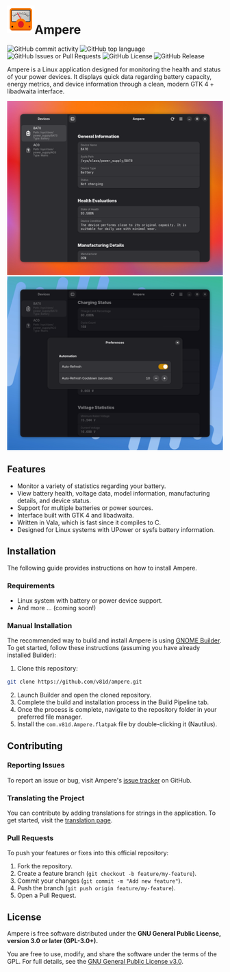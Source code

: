 <img align="left" src="data/icons/hicolor/scalable/apps/com.v81d.Ampere.svg" alt="drawing" width="64"/> 

# Ampere

![GitHub commit activity](https://img.shields.io/github/commit-activity/w/v81d/ampere)
![GitHub top language](https://img.shields.io/github/languages/top/v81d/ampere)
![GitHub Issues or Pull Requests](https://img.shields.io/github/issues/v81d/ampere)
![GitHub License](https://img.shields.io/github/license/v81d/ampere)
![GitHub Release](https://img.shields.io/github/v/release/v81d/ampere)

Ampere is a Linux application designed for monitoring the health and status of your power devices. It displays quick data regarding battery capacity, energy metrics, and device information through a clean, modern GTK 4 + libadwaita interface.

![Home page screenshot](demo/screenshot_0.png)
![Preferences page screenshot](demo/screenshot_1.png)

## Features

- Monitor a variety of statistics regarding your battery.
- View battery health, voltage data, model information, manufacturing details, and device status.
- Support for multiple batteries or power sources.
- Interface built with GTK 4 and libadwaita.
- Written in Vala, which is fast since it compiles to C.
- Designed for Linux systems with UPower or sysfs battery information.

## Installation

The following guide provides instructions on how to install Ampere.

### Requirements

- Linux system with battery or power device support.
- And more ... (coming soon!)

### Manual Installation

The recommended way to build and install Ampere is using [GNOME Builder](https://apps.gnome.org/Builder). To get started, follow these instructions (assuming you have already installed Builder):

1. Clone this repository:

```bash
git clone https://github.com/v81d/ampere.git
```

2. Launch Builder and open the cloned repository.
3. Complete the build and installation process in the Build Pipeline tab.
4. Once the process is complete, navigate to the repository folder in your preferred file manager.
5. Install the `com.v81d.Ampere.flatpak` file by double-clicking it (Nautilus).

## Contributing

### Reporting Issues
To report an issue or bug, visit Ampere's [issue tracker](https://github.com/v81d/ampere/issues) on GitHub.

### Translating the Project

You can contribute by adding translations for strings in the application. To get started, visit the [translation page](https://app.tolgee.io/projects/23145).

### Pull Requests

To push your features or fixes into this official repository:

1. Fork the repository.
2. Create a feature branch (`git checkout -b feature/my-feature`).
3. Commit your changes (`git commit -m "Add new feature"`).
4. Push the branch (`git push origin feature/my-feature`).
5. Open a Pull Request.

## License

Ampere is free software distributed under the **GNU General Public License, version 3.0 or later (GPL-3.0+).**

You are free to use, modify, and share the software under the terms of the GPL.
For full details, see the [GNU General Public License v3.0](https://www.gnu.org/licenses/gpl-3.0.html).
